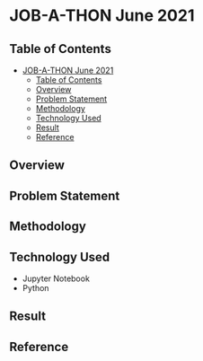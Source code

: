 # JOB-A-THON June 2021
## Table of Contents
- [JOB-A-THON June 2021](#job-a-thon-june-2021)
  - [Table of Contents](#table-of-contents)
  - [Overview](#overview)
  - [Problem Statement](#problem-statement)
  - [Methodology](#methodology)
  - [Technology Used](#technology-used)
  - [Result](#result)
  - [Reference](#reference)

## Overview

## Problem Statement

## Methodology

## Technology Used
- Jupyter Notebook
- Python

## Result

## Reference
